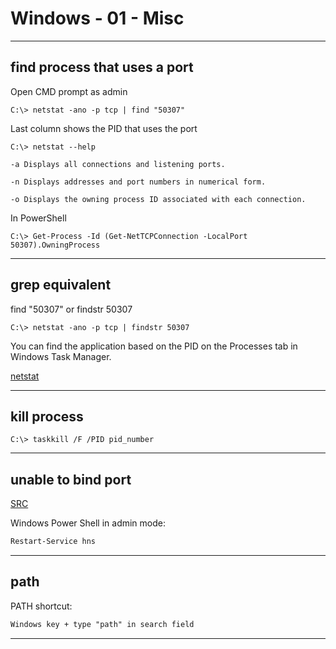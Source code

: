 # Windows - 01 - Misc

---

## find process that uses a port

Open CMD prompt as admin

```console
C:\> netstat -ano -p tcp | find "50307"
```

Last column shows the PID that uses the port

```console
C:\> netstat --help

-a Displays all connections and listening ports.

-n Displays addresses and port numbers in numerical form.

-o Displays the owning process ID associated with each connection.
```

In PowerShell

```console
C:\> Get-Process -Id (Get-NetTCPConnection -LocalPort 50307).OwningProcess
```

---

## grep equivalent

find "50307" or findstr 50307

```console
C:\> netstat -ano -p tcp | findstr 50307
```

You can find the application based on the PID on the Processes tab in Windows Task Manager.

[netstat](https://learn.microsoft.com/en-us/windows-server/administration/windows-commands/netstat)

---

## kill process

```console
C:\> taskkill /F /PID pid_number
```

---

## unable to bind port

[SRC](https://stackoverflow.com/questions/15619921/an-attempt-was-made-to-access-a-socket-in-a-way-forbidden-by-its-access-permissi)

Windows Power Shell in admin mode:

```txt
Restart-Service hns
```

---

## path

PATH shortcut:

```txt
Windows key + type "path" in search field
```

---
